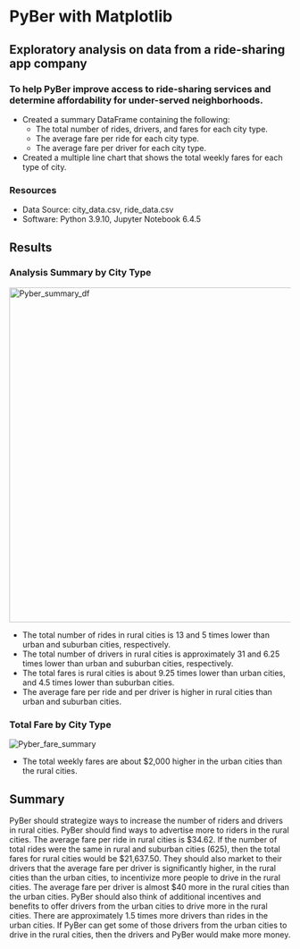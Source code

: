 # PyBer with Matplotlib

## Exploratory analysis on data from a ride-sharing app company
### To help PyBer improve access to ride-sharing services and determine affordability for under-served neighborhoods.
- Created a summary DataFrame containing the following:
    - The total number of rides, drivers, and fares for each city type.
    - The average fare per ride for each city type.
    - The average fare per driver for each city type.
- Created a multiple line chart that shows the total weekly fares for each type of city.

### Resources
- Data Source: city_data.csv, ride_data.csv
- Software: Python 3.9.10, Jupyter Notebook 6.4.5

## Results
### Analysis Summary by City Type
<img width="599" alt="Pyber_summary_df" src="https://user-images.githubusercontent.com/100643519/162642941-f229a426-0312-4f58-bfb2-44288531f466.png">

- The total number of rides in rural cities is 13 and 5 times lower than urban and suburban cities, respectively.
- The total number of drivers in rural cities is approximately 31 and 6.25 times lower than urban and suburban cities, respectively.
- The total fares is rural cities is about 9.25 times lower than urban cities, and 4.5 times lower than suburban cities.
- The average fare per ride and per driver is higher in rural cities than urban and suburban cities.

### Total Fare by City Type
![Pyber_fare_summary](https://user-images.githubusercontent.com/100643519/162642996-6a7d7c44-a565-4b5d-9011-ba5e47dc5be0.png)
    
- The total weekly fares are about $2,000 higher in the urban cities than the rural cities.

## Summary
PyBer should strategize ways to increase the number of riders and drivers in rural cities. PyBer should find ways to advertise more to riders in the rural cities. The average fare per ride in rural cities is $34.62. If the number of total rides were the same in rural and suburban cities (625), then the total fares for rural cities would be $21,637.50. They should also market to their drivers that the average fare per driver is significantly higher, in the rural cities than the urban cities, to incentivize more people to drive in the rural cities. The average fare per driver is almost $40 more in the rural cities than the urban cities. PyBer should also think of additional incentives and benefits to offer drivers from the urban cities to drive more in the rural cities. There are approximately 1.5 times more drivers than rides in the urban cities. If PyBer can get some of those drivers from the urban cities to drive in the rural cities, then the drivers and PyBer would make more money.
